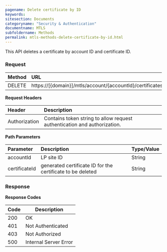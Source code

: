 ```yaml
---
pagename: Delete certificate by ID
keywords:
sitesection: Documents
categoryname: "Security & Authentication"
documentname: MTLS 
subfoldername: Methods
permalink: mtls-methods-delete-certificate-by-id.html
---
```


This API deletes a certificate by account ID and certificate ID.

### Request

|Method|      URL|  
|:--------  |:---  |
|DELETE|  https://[{domain}]/mtls/account/{accountId}/certificates/{certificateId} |

**Request Headers**

 |Header         |Description  |
 |:------|        :--------  |
 |Authorization|    Contains token string to allow request authentication and authorization.  |

**Path Parameters**

 |Parameter|  Description|  Type/Value |
 |:------    |:--------    |:--------|
 |accountId|  LP site ID |   String |
 |certificateId|  generated certificate ID for the certificate to be deleted  |  String |

### Response

**Response Codes**

| Code | Description           |
|------|-----------------------|
| 200  | OK                    |
| 401  | Not Authenticated     |
| 403  | Not Authorized        |
| 500  | Internal Server Error |
